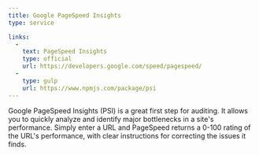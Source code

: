 ```yaml
---
title: Google PageSpeed Insights
type: service

links:
  -
    text: PageSpeed Insights
    type: official
    url: https://developers.google.com/speed/pagespeed/
  -
    type: gulp
    url: https://www.npmjs.com/package/psi
---
```


Google PageSpeed Insights (PSI) is a great first step for auditing. It allows you to quickly analyze and identify major bottlenecks in a site's performance. Simply enter a URL and PageSpeed returns a 0-100 rating of the URL's performance, with clear instructions for correcting the issues it finds.
